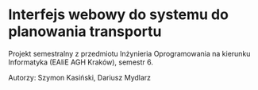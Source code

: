 Interfejs webowy do systemu do planowania transportu
====================================================
Projekt semestralny z przedmiotu Inżynieria Oprogramowania
na kierunku Informatyka (EAIiE AGH Kraków), semestr 6.

Autorzy: Szymon Kasiński, Dariusz Mydlarz
